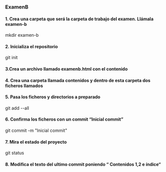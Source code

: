 

### ExamenB

#### 1. Crea una carpeta que será la carpeta de trabajo del examen. Llámala examen-b  
mkdir examen-b  

#### 2. Inicializa el repositorio  
git init  

#### 3.Crea un archivo llamado examenb.html con el contenido

#### 4. Crea una carpeta llamada contenidos y dentro de esta carpeta dos ficheros llamados

#### 5. Pasa los ficheros y directorios a preparado  
git add --all  

#### 6. Confirma los ficheros con un commit “Inicial commit”  
git commit -m "Inicial commit"  

#### 7. Mira el estado del proyecto  
git status  

#### 8. Modifica el texto del ultimo commit poniendo “ Contenidos 1,2 e índice“  

